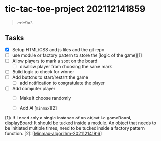 
# tic-tac-toe-project 202112141859 
> cdc9a3

## Tasks

- [x] Setup HTML/CSS and js files and the git repo
- [ ] use module or factory pattern to store the [logic of the game][1]
- [ ] Allow players to mark a spot on the board 
  - [ ] disallow player from choosing the same mark
- [ ] Build logic to check for winner  
- [ ] Add buttons to start/restart the game
  - [ ] add notification to congratulate the player
- [ ] Add computer player 
  - [ ] Make it choose randomly
  - [ ] Add AI [`minmax`][2]


[1]: If I need only a single instance of an object i.e gameBoard, displayBoard; It should be tucked inside a module.  An object that needs to be initiated multiple times, need to be tucked inside a factory pattern function.
[2]: [[Minmax-algorithm-202112141916]]


[//begin]: # "Autogenerated link references for markdown compatibility"
[Minmax-algorithm-202112141916]: ../reference/Minmax-algorithm-202112141916 "Minmax-algorithm 202112141916"
[//end]: # "Autogenerated link references"